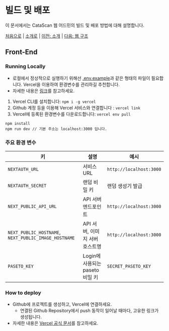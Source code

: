 # 빌드 및 배포

이 문서에서는 CataScan 웹 어드민의 빌드 및 배포 방법에 대해 설명합니다.

[처음으로](../overview.md) |
[소개로](00_introduction.md) |
[이전: 소개](00_introduction.md) |
[다음: 웹 구조](02_web_architecture.md)

## Front-End

### Running Locally

- 로컬에서 정상적으로 실행하기 위해선 [.env.example](./assets/.env.example)과 같은 형태의 파일이 필요합니다. Vercel을 이용하여 환경변수를 관리하길 추천합니다.
- 자세한 내용은 [링크](https://vercel.com/docs/concepts/projects/environment-variables#development-environment-variables)를 참고하세요.

1. Vercel CLI를 설치합니다: `npm i -g vercel`
2. Github 계정 등을 이용해 Vercel 서비스와 연결합니다 : `vercel link`
3. Vercel에 등록된 환경변수를 다운로드합니다: `vercel env pull`

```
npm install
npm run dev // 기본 주소는 localhost:3000 입니다.
```

### 주요 환경 변수

| 키                                                   | 설명                            | 예시                    |
| ---------------------------------------------------- | ------------------------------- | ----------------------- |
| `NEXTAUTH_URL`                                       | 서비스 URL                      | `http://localhost:3000` |
| `NEXTAUTH_SECRET`                                    | 랜덤 비밀 키                    | 랜덤 생성기 발급        |
| `NEXT_PUBLIC_API_URL`                                | API 서버 엔드포인트             | `http://localhost:3000` |
| `NEXT_PUBLIC_HOSTNAME`, `NEXT_PUBLIC_IMAGE_HOSTNAME` | API 서버, 이미지 서버 호스트명  | `http://localhost:3000` |
| `PASETO_KEY`                                         | Login에 사용되는 paseto 비밀 키 | `SECRET_PASETO_KEY`     |

### How to deploy

- Github에 프로젝트를 생성하고, Vercel에 연결하세요.
  - 연결된 Github Repository에서 push 동작이 일어날 때마다, 고유한 링크가 생성됩니다.
- 자세한 내용은 [Vercel 공식 문서](https://vercel.com/docs/deployments)를 참고하세요.

